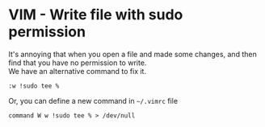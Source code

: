 # VIM - Write file with sudo permission

It's annoying that when you open a file and made some changes, and then find that you have no permission to write.  
We have an alternative command to fix it.

```vim
:w !sudo tee %
```

Or, you can define a new command in `~/.vimrc` file

```vim
command W w !sudo tee % > /dev/null
```
